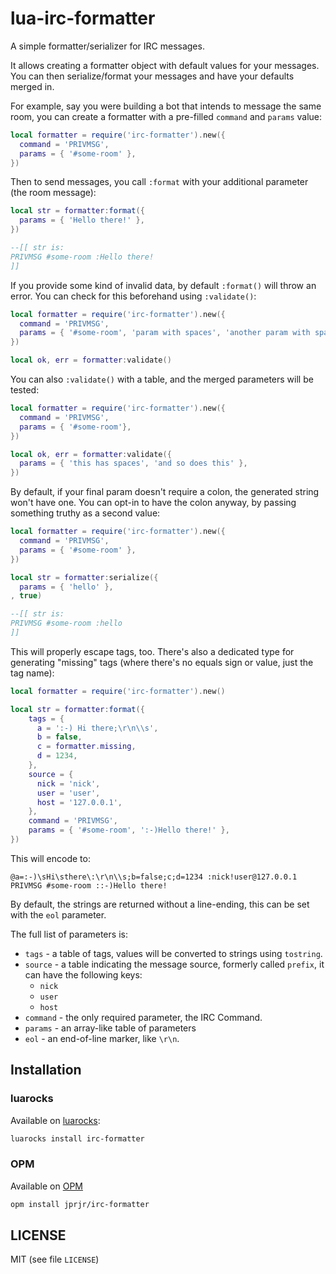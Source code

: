 # lua-irc-formatter

A simple formatter/serializer for IRC messages.

It allows creating a formatter object with default values
for your messages. You can then serialize/format your messages
and have your defaults merged in.

For example, say you were building a bot that intends to
message the same room, you can create a formatter with
a pre-filled `command` and `params` value:

```lua
local formatter = require('irc-formatter').new({
  command = 'PRIVMSG',
  params = { '#some-room' },
})
```

Then to send messages, you call `:format` with
your additional parameter (the room message):

```lua
local str = formatter:format({
  params = { 'Hello there!' },
})

--[[ str is:
PRIVMSG #some-room :Hello there!
]]
```

If you provide some kind of invalid data, by default `:format()` will
throw an error. You can check for this beforehand using `:validate()`:

```lua
local formatter = require('irc-formatter').new({
  command = 'PRIVMSG',
  params = { '#some-room', 'param with spaces', 'another param with spaces' },
})

local ok, err = formatter:validate()
```

You can also `:validate()` with a table, and the merged parameters
will be tested:

```lua
local formatter = require('irc-formatter').new({
  command = 'PRIVMSG',
  params = { '#some-room'},
})

local ok, err = formatter:validate({
  params = { 'this has spaces', 'and so does this' },
})
```

By default, if your final param doesn't require a colon, the generated
string won't have one. You can opt-in to have the colon anyway, by passing
something truthy as a second value:

```lua
local formatter = require('irc-formatter').new({
  command = 'PRIVMSG',
  params = { '#some-room' },
})

local str = formatter:serialize({
  params = { 'hello' },
, true)

--[[ str is:
PRIVMSG #some-room :hello
]]
```

This will properly escape tags, too. There's also a dedicated
type for generating "missing" tags (where there's no equals sign or value,
just the tag name):

```lua
local formatter = require('irc-formatter').new()

local str = formatter:format({
    tags = {
      a = ':-) Hi there;\r\n\\s',
      b = false,
      c = formatter.missing,
      d = 1234,
    },
    source = {
      nick = 'nick',
      user = 'user',
      host = '127.0.0.1',
    },
    command = 'PRIVMSG',
    params = { '#some-room', ':-)Hello there!' },
})
```

This will encode to:

```
@a=:-)\sHi\sthere\:\r\n\\s;b=false;c;d=1234 :nick!user@127.0.0.1 PRIVMSG #some-room ::-)Hello there!
```

By default, the strings are returned without a line-ending, this can
be set with the `eol` parameter.

The full list of parameters is:

* `tags` - a table of tags, values will be converted to strings using `tostring`.
* `source` - a table indicating the message source, formerly called `prefix`,
 it can have the following keys:
   * `nick`
   * `user`
   * `host`
* `command` - the only required parameter, the IRC Command.
* `params` - an array-like table of parameters
* `eol` - an end-of-line marker, like `\r\n`.

## Installation

### luarocks

Available on [luarocks](https://luarocks.org/modules/jprjr/irc-formatter):

```bash
luarocks install irc-formatter
```

### OPM

Available on [OPM](https://opm.openresty.org/package/jprjr/irc-formatter/)

```bash
opm install jprjr/irc-formatter
```

## LICENSE

MIT (see file `LICENSE`)
